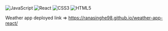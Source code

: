 <img alt="JavaScript" src="https://img.shields.io/badge/javascript-%23323330.svg?style=for-the-badge&logo=javascript&logoColor=%23F7DF1E"/>
<img alt="React" src="https://img.shields.io/badge/react-%2320232a.svg?style=for-the-badge&logo=react&logoColor=%2361DAFB"/>
<img alt="CSS3" src="https://img.shields.io/badge/css 3-blue.svg?style=for-the-badge&logo=css3&logoColor=white"/>
<img alt="HTML5" src="https://img.shields.io/badge/html 5-FB542B.svg?style=for-the-badge&logo=html5&logoColor=black"/>


Weather app deployed link   =>    https://ranasinghe98.github.io/weather-app-react/

